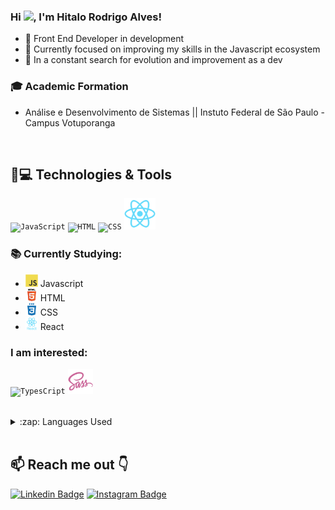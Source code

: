 <h3>Hi <img src="https://raw.githubusercontent.com/kaueMarques/kaueMarques/master/hi.gif" width="30px">, I'm Hitalo Rodrigo Alves!</h3>
 
- 🚀 Front End Developer in development
- 🌱 Currently focused on improving my skills in the Javascript ecosystem
- 🔭 In a constant search for evolution and improvement as a dev

### :mortar_board: Academic Formation
- Análise e Desenvolvimento de Sistemas || Instuto Federal de São Paulo - Campus Votuporanga

<br>

## 🚀💻 Technologies & Tools
 
<p >

<code><img alt="JavaScript" title="JS" height="48" src="https://user-images.githubusercontent.com/57419630/122698166-26b1c080-d21d-11eb-86e2-ccadcc205b50.png"></code>
<code><img alt="HTML" title="HTML" height="50" src="https://user-images.githubusercontent.com/57419630/124050480-050cc200-d9f1-11eb-9ad4-607de212ee0a.png"></code>
<code><img alt="CSS" title="CSS" height="50" src="https://user-images.githubusercontent.com/57419630/124050477-0342fe80-d9f1-11eb-96b3-f935ebfc0924.png"></code>
<code><img alt="React" title="React" height="50" src="https://raw.githubusercontent.com/devicons/devicon/master/icons/react/react-original.svg"></code>
</p>



### :books: Currently Studying:
- <img src="https://raw.githubusercontent.com/devicons/devicon/master/icons/javascript/javascript-original.svg" alt="javascript" width="20" height="20"/> Javascript
- <img src="https://raw.githubusercontent.com/devicons/devicon/master/icons/html5/html5-original-wordmark.svg" alt="html5"  width="20" height="20"/> HTML
- <img src="https://raw.githubusercontent.com/devicons/devicon/master/icons/css3/css3-plain-wordmark.svg" alt="css3"  width="20" height="20"/> CSS
- <img src="https://raw.githubusercontent.com/devicons/devicon/master/icons/react/react-original-wordmark.svg" alt="react" width="20" height="20"/> React

### I am interested:
<code><img alt="TypesCript" title="TS" height="40" width="40" src="https://user-images.githubusercontent.com/57419630/122698162-24e7fd00-d21d-11eb-943b-89e700baa1ee.png"></code>
<code><img alt="Sass" title="Sass" height="40" width="40" src="https://raw.githubusercontent.com/devicons/devicon/master/icons/sass/sass-original.svg" alt="sass" /></code>

<br>

<details>
  <summary>:zap: Languages Used</summary>
 
 <table align='left'>
  <row>
    <td>
     <!-- Card -->
      <img height='172' src='https://github-readme-stats.vercel.app/api/top-langs/?username=hitaloalvess&layout=compact&theme=dark'>
    </td>
    <td>
      <img height='172' src='https://github-readme-stats.vercel.app/api?username=hitaloalvess&show_icons=true&theme=dark'>
    </td>
  </row>
</table>
</details>

<br>

## 📫 Reach me out 👇

[![Linkedin Badge](https://img.shields.io/badge/-LinkedIn-blue?style=flat-square&logo=Linkedin&logoColor=white&link=https://www.linkedin.com/in/hitalo-alves/)](https://www.linkedin.com/in/hitalo-alves/)
[![Instagram Badge](https://img.shields.io/badge/-Instagram-%23E4405F?style=flat-square&logo=instagram&logoColor=white&link=https://www.instagram.com/hitaloalvees/)](https://www.instagram.com/hitaloalvees/)
